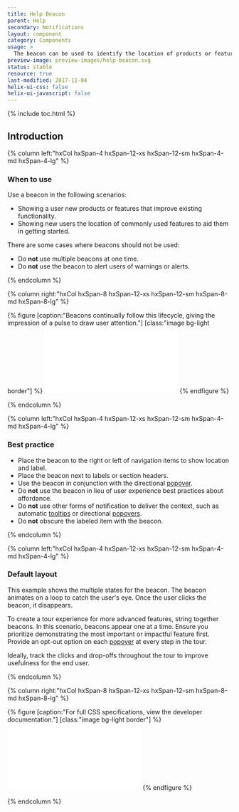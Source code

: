 ```yaml
---
title: Help Beacon
parent: Help
secondary: Notifications
layout: component
category: Components
usage: >
  The beacon can be used to identify the location of products or features in the control panel. It can also be used to indicate advanced functionality to existing features
preview-image: preview-images/help-beacon.svg
status: stable
resource: true
last-modified: 2017-11-04
helix-ui-css: false
helix-ui-javascript: false
---
```


{% include toc.html %}

<section class="static-section" markdown="1">

## Introduction

<div class="hxRow"  markdown="1">

{% column left:"hxCol hxSpan-4 hxSpan-12-xs hxSpan-12-sm hxSpan-4-md hxSpan-4-lg" %}

### When to use

Use a beacon in the following scenarios:

- Showing a user new products or features that improve existing functionality.
- Showing new users the location of commonly used features to aid them in getting started.

There are some cases where beacons should not be used:

- Do **not** use multiple beacons at one time.
- Do **not** use the beacon to alert users of warnings or alerts.

{% endcolumn %}

{% column right:"hxCol hxSpan-8 hxSpan-12-xs hxSpan-12-sm hxSpan-8-md hxSpan-8-lg" %}

{% figure [caption:"Beacons continually follow this lifecycle, giving the impression of a pulse to draw user attention."] [class:"image bg-light border"] %}
<embed src="{{site.url}}/assets/images/components/help/beacon/beacon-hero.svg"/>
{% endfigure %}

{% endcolumn %}

{% column left:"hxCol hxSpan-4 hxSpan-12-xs hxSpan-12-sm hxSpan-4-md hxSpan-4-lg" %}

### Best practice

- Place the beacon to the right or left of navigation items to show location and label.
- Place the beacon next to labels or section headers.
- Use the beacon in conjunction with the directional [popover]({{site.baseurl}}/components/popovers.html).
- Do **not** use the beacon in lieu of user experience best practices about affordance.
- Do **not** use other forms of notification to deliver the context, such as automatic [tooltips]({{site.baseurl}}/components/tooltip.html) or directional [popovers]({{site.baseurl}}/components/popovers.html).
- Do **not** obscure the labeled item with the beacon.

{% endcolumn %}

</div>

</section>

<section class="static-section" markdown="1">

<div class="hxRow"  markdown="1">

{% column left:"hxCol hxSpan-4 hxSpan-12-xs hxSpan-12-sm hxSpan-4-md hxSpan-4-lg" %}

### Default layout

This example shows the multiple states for the beacon. The beacon animates on a loop to catch the user's eye. Once the user clicks the beacon, it disappears.

To create a tour experience for more advanced features, string together beacons. In this scenario, beacons appear one at a time. Ensure you prioritize demonstrating the most important or impactful feature first. Provide an opt-out option on each [popover]({{site.baseurl}}/components/popovers.html) at every step in the tour.

Ideally, track the clicks and drop-offs throughout the tour to improve usefulness for the end user.

{% endcolumn %}

{% column right:"hxCol hxSpan-8 hxSpan-12-xs hxSpan-12-sm hxSpan-8-md hxSpan-8-lg" %}

{% figure [caption:"For full CSS specifications, view the developer documentation."] [class:"image bg-light border"] %}
<embed src="{{site.url}}/assets/images/components/help/beacon/beacon-specs.svg"/>
{% endfigure %}

{% endcolumn %}

</div>

</section>
